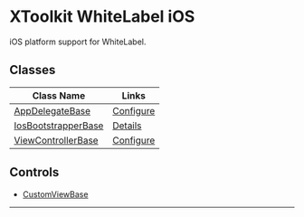 # XToolkit WhiteLabel iOS

iOS platform support for WhiteLabel.

## Classes

Class Name | Links
---------- | ------
[AppDelegateBase](xref:Softeq.XToolkit.WhiteLabel.iOS.AppDelegateBase) | [Configure](../../configure-ios.md#configure-appdelegate)
[IosBootstrapperBase](xref:Softeq.XToolkit.WhiteLabel.iOS.IosBootstrapperBase) | [Details](bootstrapper.md)
[ViewControllerBase](xref:Softeq.XToolkit.WhiteLabel.iOS.ViewControllerBase) | [Configure](../../create-storyboard-viewcontroller.md)

## Controls

- [CustomViewBase](xref:Softeq.XToolkit.WhiteLabel.iOS.Controls.CustomViewBase)

---
